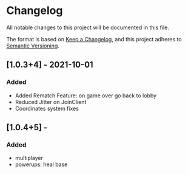 # Changelog
All notable changes to this project will be documented in this file.

The format is based on [Keep a Changelog](https://keepachangelog.com/en/1.0.0/),
and this project adheres to [Semantic Versioning](https://semver.org/spec/v2.0.0.html).

## [1.0.3+4] - 2021-10-01
### Added
- Added Rematch Feature: on game over go back to lobby
- Reduced Jitter on JoinClient
- Coordinates system fixes

## [1.0.4+5] -
### Added
- multiplayer
- powerups: heal base

